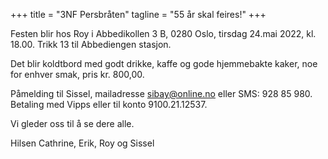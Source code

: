 +++
title = "3NF Persbråten"
tagline = "55 år skal feires!"
+++

Festen blir hos Roy i Abbedikollen 3 B, 0280 Oslo, tirsdag 24.mai 2022, 
kl. 18.00. Trikk 13 til Abbediengen stasjon.

Det blir koldtbord med godt drikke, kaffe og gode hjemmebakte kaker, noe for enhver smak, pris kr. 800,00. 

Påmelding til Sissel, mailadresse sibay@online.no eller SMS: 928 85 980. Betaling med Vipps eller til konto 9100.21.12537.

Vi gleder oss til å se dere alle.

Hilsen Cathrine, Erik, Roy og Sissel
